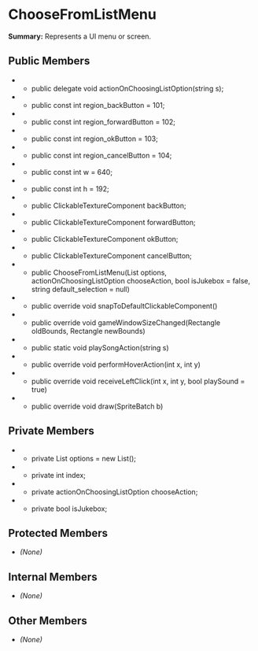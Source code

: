 # ChooseFromListMenu

**Summary:** Represents a UI menu or screen.

## Public Members
- - public delegate void actionOnChoosingListOption(string s);
- - public const int region_backButton = 101;
- - public const int region_forwardButton = 102;
- - public const int region_okButton = 103;
- - public const int region_cancelButton = 104;
- - public const int w = 640;
- - public const int h = 192;
- - public ClickableTextureComponent backButton;
- - public ClickableTextureComponent forwardButton;
- - public ClickableTextureComponent okButton;
- - public ClickableTextureComponent cancelButton;
- - public ChooseFromListMenu(List<string> options, actionOnChoosingListOption chooseAction, bool isJukebox = false, string default_selection = null)
- - public override void snapToDefaultClickableComponent()
- - public override void gameWindowSizeChanged(Rectangle oldBounds, Rectangle newBounds)
- - public static void playSongAction(string s)
- - public override void performHoverAction(int x, int y)
- - public override void receiveLeftClick(int x, int y, bool playSound = true)
- - public override void draw(SpriteBatch b)

## Private Members
- - private List<string> options = new List<string>();
- - private int index;
- - private actionOnChoosingListOption chooseAction;
- - private bool isJukebox;

## Protected Members
- *(None)*

## Internal Members
- *(None)*

## Other Members
- *(None)*

